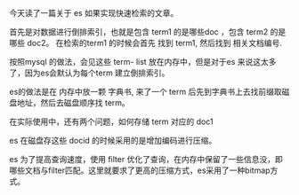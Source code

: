 今天读了一篇关于 es 如果实现快速检索的文章。

首先是对数据进行倒排索引，也就是包含 term1 的是哪些doc ，包含 term2 的是哪些 doc2。
在检索的term1 的时候会首先 找到 term1, 然后找到 相关文档编号.

按照mysql 的做法，会见这些 term- list 放在内存中，但是对于es 来说这太多了，因为es会默认为每个term 建立倒排索引。

es的做法是在 内存中放一颗 字典书, 来了一个 term 后先到字典书上去找前缀取磁盘地址，然后去磁盘顺序找 term。

在实际使用中，还有两个问题，如何存储 term 对应的 doc1 

es 在磁盘存这些 docid 的时候采用的是增加编码进行压缩。

es 为了提高查询速度，使用 filter 优化了查询，在内存中保留了一些信息没，即哪些文档与filter匹配。这里就要求了更高的压缩方式，es采用了一种bitmap方式。